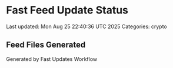 # Fast Feed Update Status
Last updated: Mon Aug 25 22:40:36 UTC 2025
Categories: crypto

## Feed Files Generated

Generated by Fast Updates Workflow
